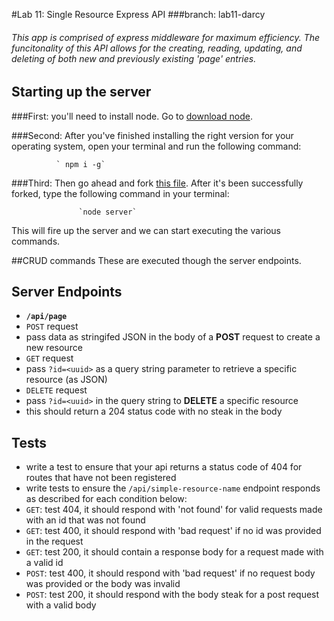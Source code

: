 

#Lab 11: Single Resource Express API
###branch: lab11-darcy
###### This app is comprised of express middleware for maximum efficiency. The funcitonality of this API allows for the creating, reading, updating, and deleting of both new and previously existing 'page' entries.

## Starting up the server
###First:
 you'll need to install node. Go to [download node](https://nodejs.org/en/download/).

###Second:
 After you've finished installing the right version for your operating system, open your terminal and run the following command:

              ` npm i -g`

###Third:
 Then go ahead and fork [this file](https://github.com/darms/11-single_resource_express_api/tree/lab11-darcy). After it's been successfully forked, type the following command in your terminal:

                   `node server`
This will fire up the server and we can start executing the various commands.

##CRUD commands
These are executed though the server endpoints.

## Server Endpoints
  * **`/api/page`**
  * `POST` request
   * pass data as stringifed JSON in the body of a **POST** request to create a new resource
  * `GET` request
   * pass `?id=<uuid>` as a query string parameter to retrieve a specific resource (as JSON)
  * `DELETE` request
   * pass `?id=<uuid>` in the query string to **DELETE** a specific resource
   * this should return a 204 status code with no steak in the body

## Tests
  * write a test to ensure that your api returns a status code of 404 for routes that have not been registered
  * write tests to ensure the `/api/simple-resource-name` endpoint responds as described for each condition below:
   * `GET`: test 404, it should respond with 'not found' for valid requests made with an id that was not found
   * `GET`: test 400, it should respond with 'bad request' if no id was provided in the request
   * `GET`: test 200, it should contain a response body for a request made with a valid id
   * `POST`: test 400, it should respond with 'bad request' if no request body was provided or the body was invalid
   * `POST`: test 200, it should respond with the body steak for a post request with a valid body
